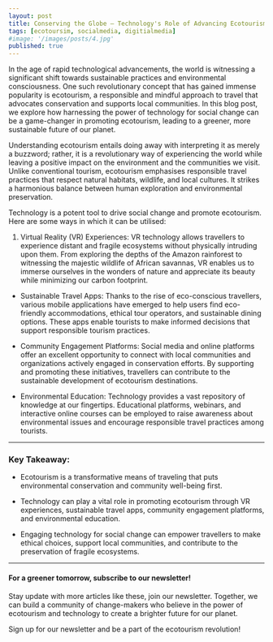```yaml
---
layout: post
title: Conserving the Globe — Technology's Role of Advancing Ecotourism
tags: [ecotoursim, socialmedia, digitialmedia]
#image: '/images/posts/4.jpg'
published: true
---
```

In the age of rapid technological advancements, the world is witnessing a significant shift towards sustainable practices and environmental consciousness. One such revolutionary concept that has gained immense popularity is ecotourism, a responsible and mindful approach to travel that advocates conservation and supports local communities. In this blog post, we explore how harnessing the power of technology for social change can be a game-changer in promoting ecotourism, leading to a greener, more sustainable future of our planet.

Understanding ecotourism entails doing away with interpreting it as merely a buzzword; rather, it is a revolutionary way of experiencing the world while leaving a positive impact on the environment and the communities we visit. Unlike conventional tourism, ecotourism emphasises responsible travel practices that respect natural habitats, wildlife, and local cultures. It strikes a harmonious balance between human exploration and environmental preservation.

Technology is a potent tool to drive social change and promote ecotourism. Here are some ways in which it can be utilised:

1. Virtual Reality (VR) Experiences: VR technology allows travellers to experience distant and fragile ecosystems without physically intruding upon them. From exploring the depths of the Amazon rainforest to witnessing the majestic wildlife of African savannas, VR enables us to immerse ourselves in the wonders of nature and appreciate its beauty while minimizing our carbon footprint.

- Sustainable Travel Apps: Thanks to the rise of eco-conscious travellers, various mobile applications have emerged to help users find eco-friendly accommodations, ethical tour operators, and sustainable dining options. These apps enable tourists to make informed decisions that support responsible tourism practices.

- Community Engagement Platforms: Social media and online platforms offer an excellent opportunity to connect with local communities and organizations actively engaged in conservation efforts. By supporting and promoting these initiatives, travellers can contribute to the sustainable development of ecotourism destinations.

- Environmental Education: Technology provides a vast repository of knowledge at our fingertips. Educational platforms, webinars, and interactive online courses can be employed to raise awareness about environmental issues and encourage responsible travel practices among tourists.

---
### Key Takeaway:

- Ecotourism is a transformative means of traveling that puts environmental conservation and community well-being first.

- Technology can play a vital role in promoting ecotourism through VR experiences, sustainable travel apps, community engagement platforms, and environmental education.

- Engaging technology for social change can empower travellers to make ethical choices, support local communities, and contribute to the preservation of fragile ecosystems.

---
#### For a greener tomorrow, subscribe to our newsletter!

Stay update with more articles like these, join our newsletter. Together, we can build a community of change-makers who believe in the power of ecotourism and technology to create a brighter future for our planet.

Sign up for our newsletter and be a part of the ecotourism revolution!